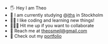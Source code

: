 
- 🖐 Hey I am Theo 
- 🌁 I am currently studying @[iths](https://www.iths.se/) in Stockholm 
- 👨‍💻 I like coding and learning new things!
- 🏄🏻‍♂️ Hit me up if you want to collaborate
- 💯 Reach me at theosmejl@gmail.com
- 👾 Check out my [portfolio](https://theossa.com/)
    
<!--
**Kalibercoder/Kalibercoder** is a ✨ _special_ ✨ repository because its `README.md` (this file) appears on your GitHub profile.
-->
